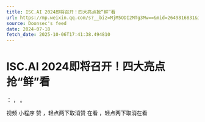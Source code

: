 ```yaml
---
title: ISC.AI 2024即将召开！四大亮点抢“鲜”看
url: https://mp.weixin.qq.com/s?__biz=MjM5ODI2MTg3Mw==&mid=2649816831&idx=1&sn=54743fcfc190b150ad7c3b4f7bdaaf67
source: Doonsec's feed
date: 2024-07-18
fetch_date: 2025-10-06T17:41:38.494810
---
```


# ISC.AI 2024即将召开！四大亮点抢“鲜”看

：
，
。

视频
小程序
赞
，轻点两下取消赞
在看
，轻点两下取消在看